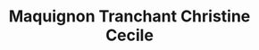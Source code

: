---
title: "Maquignon Tranchant Christine Cecile"
url: /availles-en-chatellerault/maquignon-tranchant-christine-cecile/
shop: Lebensmittel
---